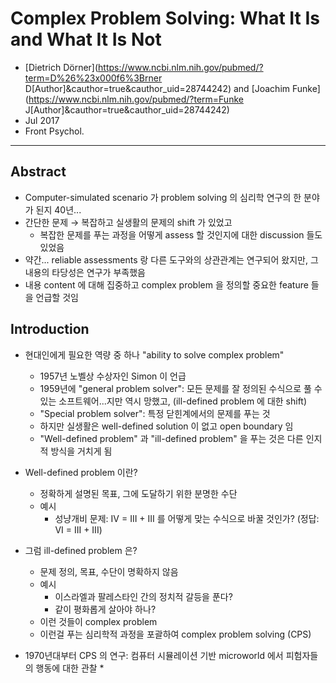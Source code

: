 # Complex Problem Solving: What It Is and What It Is Not

* [Dietrich Dörner](https://www.ncbi.nlm.nih.gov/pubmed/?term=D%26%23x000f6%3Brner D[Author]&cauthor=true&cauthor_uid=28744242) and [Joachim Funke](https://www.ncbi.nlm.nih.gov/pubmed/?term=Funke J[Author]&cauthor=true&cauthor_uid=28744242)
* Jul 2017
* Front Psychol.

---

## Abstract

* Computer-simulated scenario 가 problem solving 의 심리학 연구의 한 분야가 된지 40년...
* 간단한 문제 → 복잡하고 실생활의 문제의 shift 가 있었고
  * 복잡한 문제를 푸는 과정을 어떻게 assess 할 것인지에 대한 discussion 들도 있었음
* 약간... reliable assessments 랑 다른 도구와의 상관관계는 연구되어 왔지만, 그 내용의 타당성은 연구가 부족했음
* 내용 content 에 대해 집중하고 complex problem 을 정의할 중요한 feature 들을 언급할 것임

## Introduction

* 현대인에게 필요한 역량 중 하나 "ability to solve complex problem"
  * 1957년 노벨상 수상자인 Simon 이 언급
  * 1959년에 "general problem solver": 모든 문제를 잘 정의된 수식으로 풀 수 있는 소프트웨어...지만 역시 망했고, (ill-defined problem 에 대한 shift)
  * "Special problem solver": 특정 닫힌계에서의 문제를 푸는 것
  * 하지만 실생활은 well-defined solution 이 없고 open boundary 임
  * "Well-defined problem" 과 "ill-defined problem" 을 푸는 것은 다른 인지적 방식을 거치게 됨

* Well-defined problem 이란?
  * 정확하게 설명된 목표, 그에 도달하기 위한 분명한 수단
  * 예시
    * 성냥개비 문제: IV = III + III 를 어떻게 맞는 수식으로 바꿀 것인가? (정답: VI = III + III)
* 그럼 ill-defined problem 은?
  * 문제 정의, 목표, 수단이 명확하지 않음
  * 예시
    * 이스라엘과 팔레스타인 간의 정치적 갈등을 푼다?
    * 같이 평화롭게 살아야 하나?
  * 이런 것들이 complex problem
  * 이런걸 푸는 심리학적 과정을 포괄하여 complex problem solving (CPS)
* 1970년대부터 CPS 의 연구: 컴퓨터 시뮬레이션 기반 microworld 에서 피험자들의 행동에 대한 관찰
  * 

